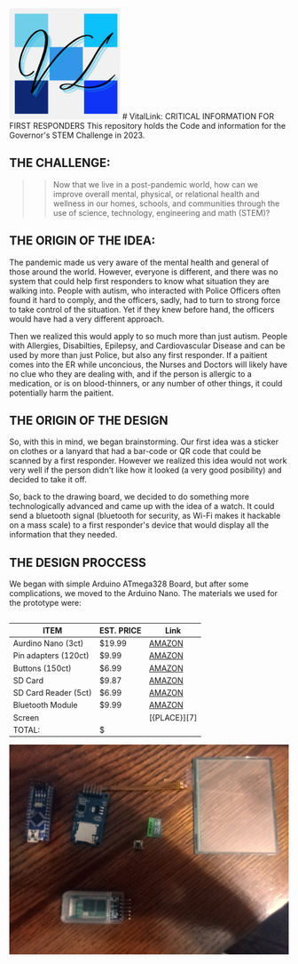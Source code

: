 <img src="./pictures/VL.png" alt="LOGO" width="200"/>
# VitalLink: CRITICAL INFORMATION FOR FIRST RESPONDERS
This repository holds the Code and information for the Governor's STEM Challenge in 2023.

## THE CHALLENGE:
>> Now that we live in a post-pandemic world, how can we improve overall mental, physical, or relational health and wellness in our homes, schools, and communities through the use of science, technology, engineering and math (STEM)?

## THE ORIGIN OF THE IDEA:
The pandemic made us very aware of the mental health and general of those around the world. However, everyone is different, and there was no system that could help first responders to know what situation they are walking into. People with autism, who interacted with Police Officers often found it hard to comply, and the officers, sadly, had to turn to strong force to take control of the situation. Yet if they knew before hand, the officers would have had a very different approach.

Then we realized this would apply to so much more than just autism. People with Allergies, Disabilties, Epilepsy, and Cardiovascular Disease and can be used by more than just Police, but also any first responder. If a paitient comes into the ER while unconcious, the Nurses and Doctors will likely have no clue who they are dealing with, and if the person is allergic to a medication, or is on blood-thinners, or any number of other things, it could potentially harm the paitient.

## THE ORIGIN OF THE DESIGN
So, with this in mind, we began brainstorming. Our first idea was a sticker on clothes or a lanyard that had a bar-code or QR code that could be scanned by a first responder. However we realized this idea would not work very well if the person didn't like how it looked (a very good posibility) and decided to take it off.

So, back to the drawing board, we decided to do something more technologically advanced and came up with the idea of a watch. It could send a bluetooth signal (bluetooth for security, as Wi-Fi makes it hackable on a mass scale) to a first responder's device that would display all the information that they needed.

## THE DESIGN PROCCESS
We began with simple Arduino ATmega328 Board, but after some complications, we moved to the Arduino Nano. The materials we used for the prototype were:

<table>
</table>

| ITEM | EST. PRICE | Link |
|------|------------|------|
| Aurdino Nano (3ct) | $19.99 | [AMAZON][1] | 
| Pin adapters (120ct) | $9.99 | [AMAZON][2] |
| Buttons (150ct) | $6.99 | [AMAZON][3] |
| SD Card | $9.87 | [AMAZON][4] |
| SD Card Reader (5ct)| $6.99 | [AMAZON][5] |
| Bluetooth Module | $9.99 | [AMAZON][6] |
| Screen | | [{PLACE}][7] |
| TOTAL: | $ |

![PARTS](./pictures/12-21-23.jpg)

[1]: https://www.amazon.com/LAFVIN-Board-ATmega328P-Micro-Controller-Arduino/dp/B07G99NNXL/ref=sr_1_2_sspa?keywords=nano+arduino&qid=1703178922&sr=8-2-spons&sp_csd=d2lkZ2V0TmFtZT1zcF9hdGY&psc=1

[2]: https://www.amazon.com/Elegoo-EL-CP-004-Multicolored-Breadboard-arduino/dp/B01EV70C78/ref=pd_bxgy_img_sccl_1/139-7626352-6596345?pd_rd_w=XUVed&content-id=amzn1.sym.7746dde5-5539-43d2-b75f-28935d70f100&pf_rd_p=7746dde5-5539-43d2-b75f-28935d70f100&pf_rd_r=RVH5JCW14DHTQ0FQBXV5&pd_rd_wg=Y8lHF&pd_rd_r=c09821bd-5907-4b85-8b2b-9487bfbfe712&pd_rd_i=B01EV70C78&th=1

[3]: https://www.amazon.com/dp/B09R47N37H/?coliid=I7GZG04WEFU60&colid=36A6QZKXD89C5&ref_=list_c_wl_lv_ov_lig_dp_it&th=1

[4]: https://www.amazon.com/dp/B07R8GVGN9/ref=twister_B0BSYDVHBC?_encoding=UTF8&th=1

[5]: https://www.amazon.com/dp/B07BJ2P6X6/?coliid=I17IYYXTB1CBL1&colid=36A6QZKXD89C5&psc=1&ref_=list_c_wl_lv_ov_lig_dp_it

[6]: https://www.amazon.com/Elegoo-EL-CP-004-Multicolored-Breadboard-arduino/dp/B01EV70C78/ref=pd_bxgy_img_sccl_1/139-7626352-6596345?pd_rd_w=XUVed&content-id=amzn1.sym.7746dde5-5539-43d2-b75f-28935d70f100&pf_rd_p=7746dde5-5539-43d2-b75f-28935d70f100&pf_rd_r=RVH5JCW14DHTQ0FQBXV5&pd_rd_wg=Y8lHF&pd_rd_r=c09821bd-5907-4b85-8b2b-9487bfbfe712&pd_rd_i=B01EV70C78&th=1
